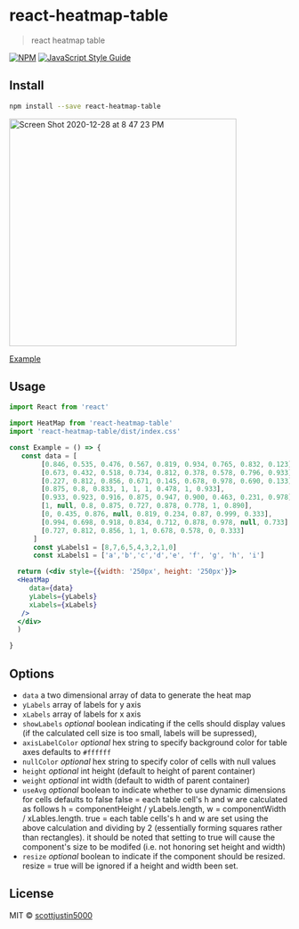 # react-heatmap-table

> react heatmap table

[![NPM](https://img.shields.io/npm/v/react-heatmap-table.svg)](https://www.npmjs.com/package/react-heatmap-table) [![JavaScript Style Guide](https://img.shields.io/badge/code_style-standard-brightgreen.svg)](https://standardjs.com)

## Install

```bash
npm install --save react-heatmap-table
```

<img width="408" alt="Screen Shot 2020-12-28 at 8 47 23 PM" src="https://user-images.githubusercontent.com/2997998/103319570-1f84c500-49e7-11eb-9abc-c255673a704d.png">

[Example](http://sj5000-heatmap-table.s3-website-us-east-1.amazonaws.com/)

## Usage

```jsx
import React from 'react'

import HeatMap from 'react-heatmap-table'
import 'react-heatmap-table/dist/index.css'

const Example = () => {
   const data = [
        [0.846, 0.535, 0.476, 0.567, 0.819, 0.934, 0.765, 0.832, 0.123],
        [0.673, 0.432, 0.518, 0.734, 0.812, 0.378, 0.578, 0.796, 0.933],
        [0.227, 0.812, 0.856, 0.671, 0.145, 0.678, 0.978, 0.690, 0.133],
        [0.875, 0.8, 0.833, 1, 1, 1, 0.478, 1, 0.933],
        [0.933, 0.923, 0.916, 0.875, 0.947, 0.900, 0.463, 0.231, 0.978],
        [1, null, 0.8, 0.875, 0.727, 0.878, 0.778, 1, 0.890],
        [0, 0.435, 0.876, null, 0.819, 0.234, 0.87, 0.999, 0.333],
        [0.994, 0.698, 0.918, 0.834, 0.712, 0.878, 0.978, null, 0.733],
        [0.727, 0.812, 0.856, 1, 1, 0.678, 0.578, 0, 0.333]
      ]
      const yLabels1 = [8,7,6,5,4,3,2,1,0]
      const xLabels1 = ['a','b','c','d','e', 'f', 'g', 'h', 'i']

  return (<div style={{width: '250px', height: '250px'}}> 
  <HeatMap
     data={data}
     yLabels={yLabels}
     xLabels={xLabels}
   />
  </div>
  )

}
```

## Options
 * `data`           a two dimensional array of data to generate the heat map
 * `yLabels`        array of labels for y axis
 * `xLabels`        array of labels for x axis
 * `showLabels`     *optional* boolean indicating if the cells should display values (if the calculated cell size is too small, labels will be supressed),
 * `axisLabelColor` *optional* hex string to specify background color for table axes defaults to `#ffffff`
 * `nullColor`      *optional* hex string to specify color of cells with null values
 * `height`         *optional* int height (default to height of parent container)
 * `weight`         *optional* int width (default to width of parent container)
 * `useAvg`         *optional* boolean to indicate whether to use dynamic dimensions for cells defaults to false 
                    false = each table cell's h and w are calculated as follows h = componentHeight / yLabels.length, w = componentWidth / xLables.length.
                    true = each table cells's h and w are set using the above calculation and dividing by 2 (essentially forming squares rather than rectangles).
                    it should be noted that setting to true will cause the component's size to be modifed (i.e. not honoring set height and width)
 * `resize`         *optional* boolean to indicate if the component should be resized. resize = true will be ignored if a height and width been set.

## License

MIT © [scottjustin5000](https://github.com/scottjustin5000)

